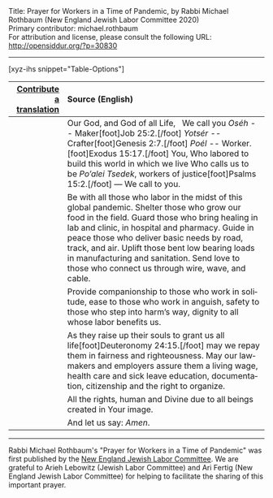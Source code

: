 <html>
<head></head>
<body>
Title: Prayer for Workers in a Time of Pandemic, by Rabbi Michael Rothbaum (New England Jewish Labor Committee 2020)<br />
Primary contributor: michael.rothbaum<br />
For attribution and license, please consult the following URL: <a href="http://opensiddur.org/?p=30830">http://opensiddur.org/?p=30830</a>
<p />
<hr />

[xyz-ihs snippet="Table-Options"]<table style="margin-left: auto; margin-right: auto;" class="draggable">
<thead><tr><th id="x" style="text-align: right;"><a href="/contribute/upload/">Contribute a translation</a></th><th style="text-align: left;">Source (English)</th></tr></thead>
<tbody>
<tr><td style="vertical-align:top;">
<div class="liturgy" lang="he">

</span></div></td>
 
<td style="vertical-align:top;">
<div class="english" lang="en">
Our God, and God of all Life,
&nbsp;
We call you <em>Oséh</em> -- Maker[foot]Job 25:2.[/foot]
<em>Yotsér</em> -- Crafter[foot]Genesis 2:7.[/foot]
<em>Poél</em> -- Worker.[foot]Exodus 15:17.[/foot]
You, Who labored to build this world in which we live
Who calls us to be <em>Po’alei Tsedek</em>, workers of justice[foot]Psalms 15:2.[/foot] —
We call to you.
</div></td></tr>


<tr><td style="vertical-align:top;">
<div class="liturgy" lang="he">

</span></div></td>
 
<td style="vertical-align:top;">
<div class="english" lang="en">
Be with all those who labor in the midst of this global pandemic.
Shelter those who grow our food in the field.
Guard those who bring healing in lab and clinic, in hospital and pharmacy.
Guide in peace those who deliver basic needs by road, track, and air.
Uplift those bent low bearing loads in manufacturing and sanitation.
Send love to those who connect us through wire, wave, and cable.
</div></td></tr>


<tr><td style="vertical-align:top;">
<div class="liturgy" lang="he">

</span></div></td>
 
<td style="vertical-align:top;">
<div class="english" lang="en">
Provide companionship to those who work in solitude,
ease to those who work in anguish,
safety to those who step into harm’s way,
dignity to all whose labor benefits us.
</div></td></tr>


<tr><td style="vertical-align:top;">
<div class="liturgy" lang="he">

</span></div></td>
 
<td style="vertical-align:top;">
<div class="english" lang="en">
As they raise up their souls to grant us all life[foot]Deuteronomy 24:15.[/foot]
may we repay them in fairness and righteousness.
May our lawmakers and employers assure them a living wage,
health care and sick leave 
education, documentation, citizenship
and the right to organize.
</div></td></tr>


<tr><td style="vertical-align:top;">
<div class="liturgy" lang="he">

</span></div></td>
 
<td style="vertical-align:top;">
<div class="english" lang="en">
All the rights,
human and Divine
due to all beings
created in Your image.
</div></td></tr>


<tr><td style="vertical-align:top;">
<div class="liturgy" lang="he">

</span></div></td>
 
<td style="vertical-align:top;">
<div class="english" lang="en">
And let us say: 
<em>Amen</em>.
</div></td></tr>
</tbody></table>

<hr />

Rabbi Michael Rothbaum's "Prayer for Workers in a Time of Pandemic" was first published by the <a href="https://www.newenglandjewishlabor.org/news/prayerforworkers">New England Jewish Labor Committee</a>. We are grateful to Arieh Lebowitz (Jewish Labor Committee) and Ari Fertig (New England Jewish Labor Committee) for helping to facilitate the sharing of this important prayer.

&nbsp;
</body>
</html>